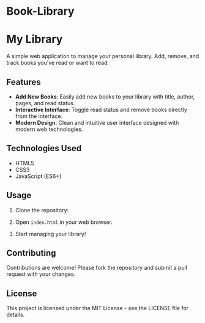 # Book-Library
# My Library

A simple web application to manage your personal library. Add, remove, and track books you've read or want to read.

## Features

- **Add New Books**: Easily add new books to your library with title, author, pages, and read status.
- **Interactive Interface**: Toggle read status and remove books directly from the interface.
- **Modern Design**: Clean and intuitive user interface designed with modern web technologies.

## Technologies Used

- HTML5
- CSS3
- JavaScript (ES6+)

## Usage

1. Clone the repository:

2. Open `index.html` in your web browser.

3. Start managing your library!

## Contributing

Contributions are welcome! Please fork the repository and submit a pull request with your changes.

## License

This project is licensed under the MIT License - see the LICENSE file for details.
